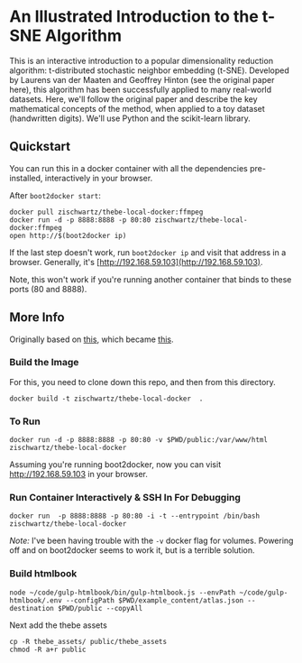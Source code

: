 # An Illustrated Introduction to the t-SNE Algorithm
This is an interactive introduction to a popular dimensionality reduction algorithm: t-distributed stochastic neighbor embedding (t-SNE). Developed by Laurens van der Maaten and Geoffrey Hinton (see the original paper here), this algorithm has been successfully applied to many real-world datasets. Here, we'll follow the original paper and describe the key mathematical concepts of the method, when applied to a toy dataset (handwritten digits). We'll use Python and the scikit-learn library.

## Quickstart 

You can run this in a docker container with all the dependencies pre-installed, interactively in your browser.

After `boot2docker start`:

```
docker pull zischwartz/thebe-local-docker:ffmpeg
docker run -d -p 8888:8888 -p 80:80 zischwartz/thebe-local-docker:ffmpeg
open http://$(boot2docker ip)
```

If the last step doesn't work, run `boot2docker ip` and visit that address in a browser. Generally, it's [http://192.168.59.103](http://192.168.59.103).

Note, this won't work if you're running another container that binds to these ports (80 and 8888).


## More Info 

Originally based on [this](https://github.com/ipython/docker-notebook/tree/master/scipyserver), which became [this](https://github.com/oreillymedia/thebe-docker-local).


### Build the Image 

For this, you need to clone down this repo, and then from this directory.

```
docker build -t zischwartz/thebe-local-docker  .
```

### To Run 

```
docker run -d -p 8888:8888 -p 80:80 -v $PWD/public:/var/www/html zischwartz/thebe-local-docker
```

Assuming you're running boot2docker, now you can visit http://192.168.59.103 in your browser.


### Run Container Interactively & SSH In For Debugging

```
docker run  -p 8888:8888 -p 80:80 -i -t --entrypoint /bin/bash zischwartz/thebe-local-docker
```

*Note:* I've been having trouble with the `-v` docker flag for volumes. Powering off  and on boot2docker seems to work it, but is a terrible solution.


### Build htmlbook

```
node ~/code/gulp-htmlbook/bin/gulp-htmlbook.js --envPath ~/code/gulp-htmlbook/.env --configPath $PWD/example_content/atlas.json --destination $PWD/public --copyAll
```

Next add the thebe assets

```
cp -R thebe_assets/ public/thebe_assets 
chmod -R a+r public
```

